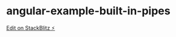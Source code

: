 # angular-example-built-in-pipes

[Edit on StackBlitz ⚡️](https://stackblitz.com/edit/angular-example-ngswitch-core-directive-nk-ccghpn)